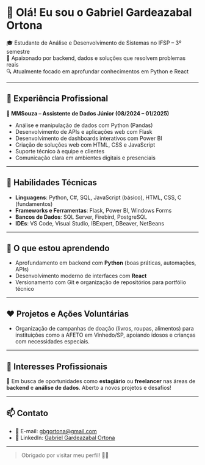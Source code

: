 # 👋 Olá! Eu sou o Gabriel Gardeazabal Ortona

🎓 Estudante de Análise e Desenvolvimento de Sistemas no IFSP – 3º semestre  
🚀 Apaixonado por backend, dados e soluções que resolvem problemas reais  
🔍 Atualmente focado em aprofundar conhecimentos em Python e React

---

## 💼 Experiência Profissional

**🔹 MMSouza – Assistente de Dados Júnior (08/2024 – 01/2025)**  
- Análise e manipulação de dados com Python (Pandas)
- Desenvolvimento de APIs e aplicações web com Flask 
- Desenvolvimento de dashboards interativos com Power BI  
- Criação de soluções web com HTML, CSS e JavaScript  
- Suporte técnico à equipe e clientes  
- Comunicação clara em ambientes digitais e presenciais

---

## 🧠 Habilidades Técnicas

- **Linguagens**: Python, C#, SQL, JavaScript (básico), HTML, CSS, C (fundamentos)  
- **Frameworks e Ferramentas**: Flask, Power BI, Windows Forms  
- **Bancos de Dados**: SQL Server, Firebird, PostgreSQL  
- **IDEs**: VS Code, Visual Studio, IBExpert, DBeaver, NetBeans

---

## 🧩 O que estou aprendendo

- Aprofundamento em backend com **Python** (boas práticas, automações, APIs)  
- Desenvolvimento moderno de interfaces com **React**  
- Versionamento com Git e organização de repositórios para portfólio técnico

---

## ❤️ Projetos e Ações Voluntárias

- Organização de campanhas de doação (livros, roupas, alimentos) para instituições como a AFETO em Vinhedo/SP, apoiando idosos e crianças com necessidades especiais.

---

## 📌 Interesses Profissionais

🎯 Em busca de oportunidades como **estagiário** ou **freelancer** nas áreas de  
**backend** e **análise de dados**. Aberto a novos projetos e desafios!

---

## 📫 Contato

- 📧 E-mail: gbgortona@gmail.com  
- 🔗 LinkedIn: [Gabriel Gardeazabal Ortona](https://www.linkedin.com/in/gabriel-gardeazabal-ortona-8332511ab)

---

> Obrigado por visitar meu perfil! 🤝💛
